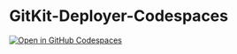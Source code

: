 # GitKit-Deployer-Codespaces

[![Open in GitHub Codespaces](https://github.com/codespaces/badge.svg)](https://codespaces.new/hfossedu/gitkit-deployer-codespaces)
